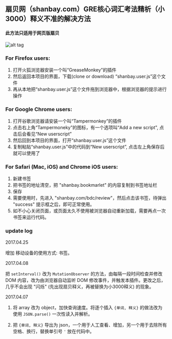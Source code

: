 ## 扇贝网（shanbay.com）GRE核心词汇考法精析（小3000）释义不准的解决方法

#### 此方法只适用于网页版扇贝

![alt tag](http://img3x8.ddimg.cn/15/18/23458758-1_w_1.jpg)

### For Firefox users:

1. 打开火狐浏览器安装一个叫“GreaseMonkey”的插件
2. 然后返回本项目的界面，下载(clone or download) “shanbay.user.js”这个文件
3. 再从本地把“shanbay.user.js”这个文件拖到浏览器中，根据浏览器的提示进行操作

### For Google Chrome users:
1. 打开谷歌浏览器请安装一个叫“Tampermonkey”的插件
2. 点击右上角“Tampermoneky”的图标，有一个选项叫“Add a new script", 点击后会看见“New userscript”
2. 然后回到本项目的界面，打开“shanbay.user.js”这个文件
3. 复制粘贴“shanbay.user.js”中的代码到“New userscript”, 点击左上角保存后就可以使用了

### For Safari (Mac, iOS) and Chrome iOS users:
1. 新建书签
2. 把书签的地址清空，把 "shanbay.bookmarlet" 的内容复制到书签地址栏
3. 保存
4. 需要使用时，先进入 "shanbay.com/bdc/review"，然后点击该书签，待弹出 "success" 提示框之后，即可正常使用。
5. 如不小心关闭页面，或页面太久不使用被浏览器自动重新加载，需要再点一次书签来运行代码。


### update log

2017.04.25

增加 移动设备的使用方式: 书签。


2017.04.08

把 `setInterval()` 改为 `MutationObserver` 的方法，由每隔一段时间检查并修改 DOM 内容，改为由浏览器自动监听 DOM 修改事件，并触发本插件。更改之后，几乎不会出现 "闪烁" (先出现扇贝释义，再被替换为小3000释义) 的现象。


2017.04.07

1. 将 array 改为 object，加快查询速度。将逐个插入 `{单词, 释义}` 的做法改为 使用 `JSON.parse()` 一次性读入并解析。

2. 把 `{单词, 释义}` 导出为 json，一个用于人工查看、增加，另一个用于去除所有空格、换行，替换单引号 `'` 放在代码中。




